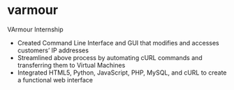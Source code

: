# varmour
VArmour Internship
- Created Command Line Interface and GUI that modifies and accesses customers’ IP addresses
- Streamlined above process by automating cURL commands and transferring them to Virtual Machines 
- Integrated HTML5, Python, JavaScript, PHP, MySQL, and cURL to create a functional web interface
